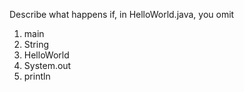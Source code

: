 Describe what happens if, in HelloWorld.java, you omit
 1) main
 2) String
 3) HelloWorld
 4) System.out
 5) println
